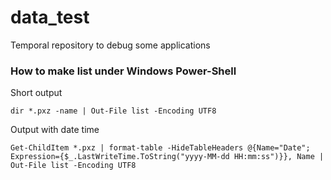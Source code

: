 # data_test
Temporal repository to debug some applications

### How to make list under Windows Power-Shell
Short output
```
dir *.pxz -name | Out-File list -Encoding UTF8
```
Output with date time
```
Get-ChildItem *.pxz | format-table -HideTableHeaders @{Name="Date"; Expression={$_.LastWriteTime.ToString("yyyy-MM-dd HH:mm:ss")}}, Name | Out-File list -Encoding UTF8
```
